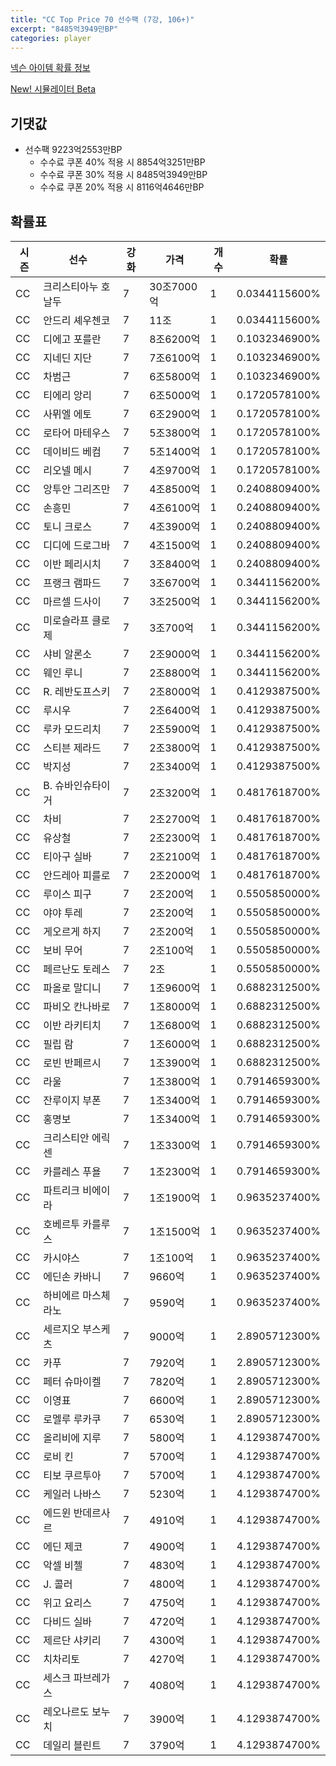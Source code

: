 ```yaml
---
title: "CC Top Price 70 선수팩 (7강, 106+)"
excerpt: "8485억3949만BP"
categories: player
---
```

[넥슨 아이템 확률 정보](http://iteminfo.nexon.com/probability/fco?sn=7527)

[New! 시뮬레이터 Beta](/simulator/7527)
## 기댓값
- 선수팩 9223억2553만BP
  - 수수료 쿠폰 40% 적용 시 8854억3251만BP
  - 수수료 쿠폰 30% 적용 시 8485억3949만BP
  - 수수료 쿠폰 20% 적용 시 8116억4646만BP


## 확률표

|시즌|선수|강화|가격|개수|확률|
|---|---|---|---|---|---|
|CC|크리스티아누 호날두|7|30조7000억|1|0.0344115600%|
|CC|안드리 셰우첸코|7|11조|1|0.0344115600%|
|CC|디에고 포를란|7|8조6200억|1|0.1032346900%|
|CC|지네딘 지단|7|7조6100억|1|0.1032346900%|
|CC|차범근|7|6조5800억|1|0.1032346900%|
|CC|티에리 앙리|7|6조5000억|1|0.1720578100%|
|CC|사뮈엘 에토|7|6조2900억|1|0.1720578100%|
|CC|로타어 마테우스|7|5조3800억|1|0.1720578100%|
|CC|데이비드 베컴|7|5조1400억|1|0.1720578100%|
|CC|리오넬 메시|7|4조9700억|1|0.1720578100%|
|CC|앙투안 그리즈만|7|4조8500억|1|0.2408809400%|
|CC|손흥민|7|4조6100억|1|0.2408809400%|
|CC|토니 크로스|7|4조3900억|1|0.2408809400%|
|CC|디디에 드로그바|7|4조1500억|1|0.2408809400%|
|CC|이반 페리시치|7|3조8400억|1|0.2408809400%|
|CC|프랭크 램파드|7|3조6700억|1|0.3441156200%|
|CC|마르셀 드사이|7|3조2500억|1|0.3441156200%|
|CC|미로슬라프 클로제|7|3조700억|1|0.3441156200%|
|CC|샤비 알론소|7|2조9000억|1|0.3441156200%|
|CC|웨인 루니|7|2조8800억|1|0.3441156200%|
|CC|R. 레반도프스키|7|2조8000억|1|0.4129387500%|
|CC|루시우|7|2조6400억|1|0.4129387500%|
|CC|루카 모드리치|7|2조5900억|1|0.4129387500%|
|CC|스티븐 제라드|7|2조3800억|1|0.4129387500%|
|CC|박지성|7|2조3400억|1|0.4129387500%|
|CC|B. 슈바인슈타이거|7|2조3200억|1|0.4817618700%|
|CC|차비|7|2조2700억|1|0.4817618700%|
|CC|유상철|7|2조2300억|1|0.4817618700%|
|CC|티아구 실바|7|2조2100억|1|0.4817618700%|
|CC|안드레아 피를로|7|2조2000억|1|0.4817618700%|
|CC|루이스 피구|7|2조200억|1|0.5505850000%|
|CC|야야 투레|7|2조200억|1|0.5505850000%|
|CC|게오르게 하지|7|2조200억|1|0.5505850000%|
|CC|보비 무어|7|2조100억|1|0.5505850000%|
|CC|페르난도 토레스|7|2조|1|0.5505850000%|
|CC|파올로 말디니|7|1조9600억|1|0.6882312500%|
|CC|파비오 칸나바로|7|1조8000억|1|0.6882312500%|
|CC|이반 라키티치|7|1조6800억|1|0.6882312500%|
|CC|필립 람|7|1조6000억|1|0.6882312500%|
|CC|로빈 반페르시|7|1조3900억|1|0.6882312500%|
|CC|라울|7|1조3800억|1|0.7914659300%|
|CC|잔루이지 부폰|7|1조3400억|1|0.7914659300%|
|CC|홍명보|7|1조3400억|1|0.7914659300%|
|CC|크리스티안 에릭센|7|1조3300억|1|0.7914659300%|
|CC|카를레스 푸욜|7|1조2300억|1|0.7914659300%|
|CC|파트리크 비에이라|7|1조1900억|1|0.9635237400%|
|CC|호베르투 카를루스|7|1조1500억|1|0.9635237400%|
|CC|카시야스|7|1조100억|1|0.9635237400%|
|CC|에딘손 카바니|7|9660억|1|0.9635237400%|
|CC|하비에르 마스체라노|7|9590억|1|0.9635237400%|
|CC|세르지오 부스케츠|7|9000억|1|2.8905712300%|
|CC|카푸|7|7920억|1|2.8905712300%|
|CC|페터 슈마이켈|7|7820억|1|2.8905712300%|
|CC|이영표|7|6600억|1|2.8905712300%|
|CC|로멜루 루카쿠|7|6530억|1|2.8905712300%|
|CC|올리비에 지루|7|5800억|1|4.1293874700%|
|CC|로비 킨|7|5700억|1|4.1293874700%|
|CC|티보 쿠르투아|7|5700억|1|4.1293874700%|
|CC|케일러 나바스|7|5230억|1|4.1293874700%|
|CC|에드윈 반데르사르|7|4910억|1|4.1293874700%|
|CC|에딘 제코|7|4900억|1|4.1293874700%|
|CC|악셀 비첼|7|4830억|1|4.1293874700%|
|CC|J. 콜러|7|4800억|1|4.1293874700%|
|CC|위고 요리스|7|4750억|1|4.1293874700%|
|CC|다비드 실바|7|4720억|1|4.1293874700%|
|CC|제르단 샤키리|7|4300억|1|4.1293874700%|
|CC|치차리토|7|4270억|1|4.1293874700%|
|CC|세스크 파브레가스|7|4080억|1|4.1293874700%|
|CC|레오나르도 보누치|7|3900억|1|4.1293874700%|
|CC|데일리 블린트|7|3790억|1|4.1293874700%|
